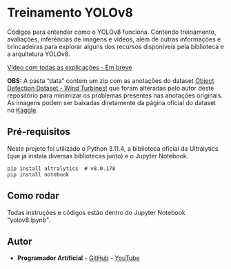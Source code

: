 # Treinamento YOLOv8
Códigos para entender como o YOLOv8 funciona. Contendo treinamento, avaliações, inferências de imagens e vídeos, além de outras informações e brincadeiras para explorar alguns dos recursos disponíveis pela biblioteca e a arquitetura YOLOv8.

[Vídeo com todas as explicações - Em breve]()

**OBS:** A pasta “data” contem um zip com as anotações do dataset [Object Detection Dataset - Wind Turbines!](https://www.kaggle.com/datasets/kylegraupe/wind-turbine-image-dataset-for-computer-vision) que foram alteradas pelo autor deste repositório para minimizar os problemas presentes nas anotações originais. As imagens podem ser baixadas diretamente da página oficial do dataset no [Kaggle](https://www.kaggle.com/datasets/kylegraupe/wind-turbine-image-dataset-for-computer-vision).

## Pré-requisitos
Neste projeto foi utilizado o Python 3.11.4, a biblioteca oficial da Ultralytics (que já instala diversas bibliotecas junto) e o Jupyter Notebook.
```
pip install ultralytics  # v8.0.178
pip install notebook
```

## Como rodar
Todas instruções e códigos estão dentro do Jupyter Notebook "yolov8.ipynb".

## Autor
* **Programador Artificial** - [GitHub](https://github.com/ProgramadorArtificial) - [YouTube](https://www.youtube.com/@ProgramadorArtificial)
